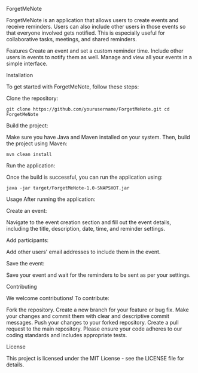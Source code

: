 ForgetMeNote

ForgetMeNote is an application that allows users to create events and receive reminders. Users can also include other users in those events so that everyone involved gets notified. This is especially useful for collaborative tasks, meetings, and shared reminders.

Features Create an event and set a custom reminder time. Include other users in events to notify them as well. Manage and view all your events in a simple interface. 

Installation 

To get started with ForgetMeNote, follow these steps:

Clone the repository:

`git clone https://github.com/yourusername/ForgetMeNote.git cd ForgetMeNote`

Build the project:

Make sure you have Java and Maven installed on your system. Then, build the project using Maven:

`mvn clean install`

Run the application:

Once the build is successful, you can run the application using:

`java -jar target/ForgetMeNote-1.0-SNAPSHOT.jar`

Usage After running the application:

Create an event: 

Navigate to the event creation section and fill out the event details, including the title, description, date, time, and reminder settings. 

Add participants: 

Add other users' email addresses to include them in the event. 

Save the event: 

Save your event and wait for the reminders to be sent as per your settings. 

Contributing 

We welcome contributions! To contribute:

Fork the repository. Create a new branch for your feature or bug fix. Make your changes and commit them with clear and descriptive commit messages. Push your changes to your forked repository. Create a pull request to the main repository. Please ensure your code adheres to our coding standards and includes appropriate tests.

License

This project is licensed under the MIT License - see the LICENSE file for details.
